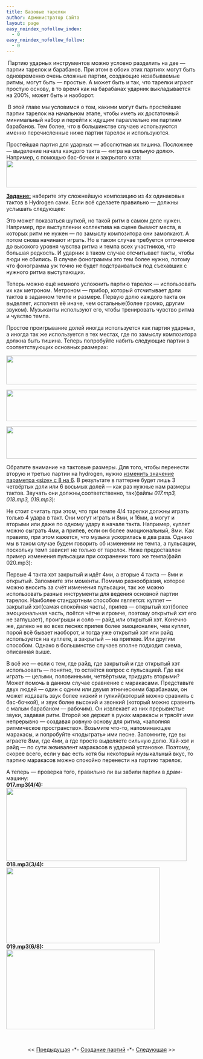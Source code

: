 ```yaml
---
title: Базовые тарелки
author: Администратор Сайта
layout: page
easy_noindex_nofollow_index:
  - 0
easy_noindex_nofollow_follow:
  - 0
---
```

<p style="text-align: left;">
   Партию ударных инструментов можно условно разделить на две &#8212; партии тарелок и барабанов. При этом в обоих этих партиях могут быть одновременно очень сложные партии, создающие незабываемые ритмы, могут быть &#8212; простые. А может быть и так, что тарелки играют простую основу, в то время как на барабанах ударник выкладывается на 200%, может быть и наоборот.
</p>

 В этой главе мы условимся о том, какими могут быть простейшие партии тарелок на начальном этапе, чтобы иметь их достаточный минимальный набор и перейти к идущим параллельно им партиям барабанов. Тем более, что в большинстве случаев используются именно перечисленные ниже партии тарелок и используются.

Простейшая партия для ударных &#8212; абсолютная их тишина. Посложнее &#8212; выделение начала каждого такта &#8212; &#171;игра на сильную долю&#187;. Например, с помощью бас-бочки и закрытого хэта:  
[<img style="border-style: initial; border-color: initial; border-image: initial; border-width: 0px;" src="http://img-fotki.yandex.ru/get/6004/129199783.0/0_766c5_200888a3_XL.jpg" alt="" width="576" height="71" border="0" />][1]

**<span style="text-decoration: underline;">Задание:</span>** наберите эту сложнейшую композицию из 4х одинаковых тактов в Hydrogen сами. Если всё сделаете правильно &#8212; должны услышать следующее:  


Это может показаться шуткой, но такой ритм в самом деле нужен. Например, при выступлении коллектива на сцене бывают места, в которых ритм не нужен &#8212; по замыслу композитора они замолкают. А потом снова начинают играть. Но в таком случае требуется отточенное до высокого уровня чувства ритма и темпа всех участников, что большая редкость. И ударник в таком случае отсчитывает такты, чтобы люди не сбились. В случае фонограммы это тем более нужно, потому что фонограмма уж точно не будет подстраиваться под съехавших с нужного ритма выступающих.

Теперь можно ещё немного усложнить партию тарелок &#8212; использовать их как метроном. Метроном &#8212; прибор, который отсчитывает доли тактов в заданном темпе и размере. Первую долю каждого такта он выделяет, исполняя её иначе, чем остальные(более громко, другим звуком). Музыканты используют его, чтобы тренировать чувство ритма и чувство темпа.

Простое проигрывание долей иногда используется как партия ударных, а иногда так же используется в тех местах, где по замыслу композитора должна быть тишина. Теперь попробуйте набить следующие партии в соответствующих основных размерах:

[<img style="border-style: initial; border-color: initial; border-image: initial; border-width: 0px;" src="http://img-fotki.yandex.ru/get/4402/129199783.0/0_77417_ef014c8d_XL.jpg" alt="" width="604" height="76" border="0" />][2]

[<img style="border-style: initial; border-color: initial; border-image: initial; border-width: 0px;" src="http://img-fotki.yandex.ru/get/5504/129199783.0/0_77419_d0439f38_XL.jpg" alt="" width="617" height="83" border="0" />][3]

[<img style="border-style: initial; border-color: initial; border-image: initial; border-width: 0px;" src="http://img-fotki.yandex.ru/get/4606/129199783.0/0_77418_160c4a68_XL.jpg" alt="" width="605" height="85" border="0" />][4]

Обратите внимание на тактовые размеры. Для того, чтобы перенести вторую и третью партии на hydrogen, нужно [изменить значение параметра &#171;size&#187; с 8 на 6][5]. В результате в паттерне будет лишь 3 четвёртых доли или 6 восьмых долей &#8212; как раз нужные нам размеры тактов. Звучать они должны,соответственно, так(файлы *017.mp3, 018.mp3, 019.mp3*):  






Не стоит считать при этом, что при темпе 4/4 тарелки должны играть только 4 удара в такт. Они могут играть и 8ми, и 16ми, а могут и вторыми или даже по одному удару в начале такта. Например, куплет можно сыграть 4ми, а припев, если он более эмоциональный, 8ми. Как правило, при этом кажется, что музыка ускорилась в два раза. Однако мы в таком случае будем говорить об изменении не темпа, а пульсации, поскольку темп зависит не только от тарелок. Ниже предоставлен пример изменения пульсации при сохранении того же темпа(файл 020.mp3):



Первые 4 такта хэт закрытый и идёт 4ми, а вторые 4 такта &#8212; 8ми и открытый. Запомните эти моменты. Помимо разнообразия, которое можно вносить за счёт изменения пульсации, так же можно использовать разные инструменты для ведения основной партии тарелок. Наиболее стандартным способом является: куплет &#8212; закрытый хэт(самая спокойная часть), припев &#8212; открытый хэт(более эмоциональная часть, поётся чётче и громче, поэтому открытый хэт его не заглушает), проигрыши и соло &#8212; райд или открытый хэт. Конечно же, далеко не во всех песнях припев более эмоционален, чем куплет, порой всё бывает наоборот, и тогда уже открытый хэт или райд используется на куплете, а закрытый &#8212; на припеве. Или другим способом. Однако в большинстве случаев вполне подходит схема, описанная выше.

B всё же &#8212; если с тем, где райд, где закрытый и где открытый хэт использовать &#8212; понятно, то остаётся вопрос с пульсацией. Где как играть &#8212; целыми, половинными, четвёртыми, тридцать вторыми? Может помочь в данном случае сравнение с маракасами. Представьте двух людей &#8212; один с одним или двумя этническими барабанами, он может издавать звук более низкий и гулкий(который можно сравнить с бас-бочкой), и звук более высокий и звонкий (который можно сравнить с малым барабаном &#8212; рабочим). Он извлекает из них прерывистые звуки, задавая ритм. Второй же держит в руках маракасы и трясёт ими непрерывно &#8212; создавая ровную основу для ритма, &#171;заполняя ритмическое пространство&#187;. Возьмите что-то, напоминающее маракасы, и попробуйте &#171;подыграть&#187; ими песне. Запомните, где вы играете 8ми, где 4ми, а где просто выделяете сильную долю. Хай-хэт и райд &#8212; по сути эквивалент маракасов в ударной установке. Поэтому, скорее всего, если у вас есть хотя бы некоторый музыкальный вкус, то партию маракасов можно спокойно перенести на партию тарелок.

А теперь &#8212; проверка того, правильно ли вы забили партии в драм-машину:  
**017.mp3(4/4):**  
[<img style="border-style: initial; border-color: initial; border-image: initial; border-width: 0px;" src="http://img-fotki.yandex.ru/get/4703/129199783.0/0_777e3_20b7dbc4_XL.jpg" alt="" width="477" height="193" border="0" />][6]  
**018.mp3(3/4):**  
[<img style="border-style: initial; border-color: initial; border-image: initial; border-width: 0px;" src="http://img-fotki.yandex.ru/get/5503/129199783.0/0_777e4_4a5a1221_XL.jpg" alt="" width="406" height="200" border="0" />][7]  
**019.mp3(6/8):**  
[<img style="border-style: initial; border-color: initial; border-image: initial; border-width: 0px;" src="http://img-fotki.yandex.ru/get/4703/129199783.0/0_777e2_4d7b3c66_XL.jpg" alt="" width="393" height="210" border="0" />][8]

&nbsp;

<p style="text-align: center;">
  << <a href="/uchebnik/sozdanie-partiy/notnoe-otstuplenie/">Предыдущая</a> -*- <a href="/uchebnik/sozdanie-partiy/">Создание партий</a> -*- <a href="/uchebnik/sozdanie-partiy/bekbit/">Следующая</a> >>
</p>

 [1]: http://fotki.yandex.ru/users/teachhydrogen/view/485061/
 [2]: http://fotki.yandex.ru/users/teachhydrogen/view/488471/
 [3]: http://fotki.yandex.ru/users/teachhydrogen/view/488473/
 [4]: http://fotki.yandex.ru/users/teachhydrogen/view/488472/
 [5]: http://hydrogen.nsk.ru/uchebnik/work/izmenenie-dlitelnostej/#size "Изменение длительностей"
 [6]: http://fotki.yandex.ru/users/teachhydrogen/view/489443/
 [7]: http://fotki.yandex.ru/users/teachhydrogen/view/489444/
 [8]: http://fotki.yandex.ru/users/teachhydrogen/view/489442/